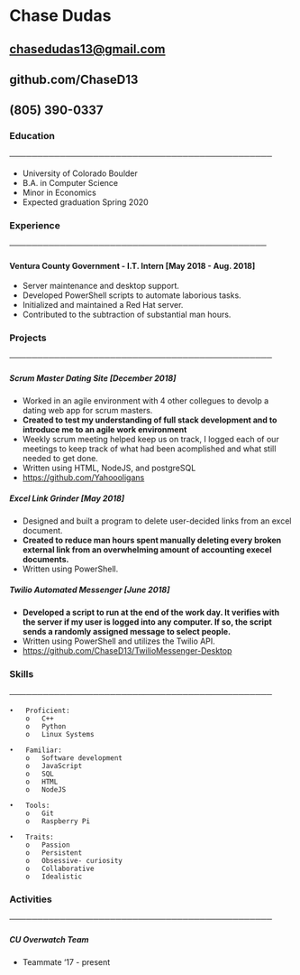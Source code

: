 # Chase Dudas
 
## chasedudas13@gmail.com
## github.com/ChaseD13 
## (805) 390-0337 

### Education
───────────────────────────────────────────────
*  University of Colorado Boulder  	
*  B.A. in Computer Science				
*  Minor in Economics
*  Expected graduation Spring 2020

### Experience
────────────────────────────────────────────── 
#### Ventura County Government - I.T. Intern [May 2018 - Aug. 2018]		
* Server maintenance and desktop support.  				
* Developed PowerShell scripts to automate laborious tasks.
* Initialized and maintained a Red Hat server.
* Contributed to the subtraction of substantial man hours.

### Projects
─────────────────────────────────────────────── 
##### Scrum Master Dating Site [December 2018]			
* Worked in an agile environment with 4 other collegues to devolp a dating web app for scrum masters.
* **Created to test my understanding of full stack development and to introduce me to an agile work environment**
* Weekly scrum meeting helped keep us on track, I logged each of our meetings to keep track of what had been acomplished and what still needed to get done.
* Written using HTML, NodeJS, and postgreSQL
* https://github.com/Yahoooligans

##### Excel Link Grinder [May 2018]			
* Designed and built a program to delete user-decided links from an excel document.
* **Created to reduce man hours spent manually deleting every broken external link from an overwhelming amount of accounting execel documents.**
* Written using PowerShell. 

##### Twilio Automated Messenger [June 2018]		
* **Developed a script to run at the end of the work day. It verifies with the server if my user is logged into any computer. If so, the script sends a randomly assigned message to select people.** 
* Written using PowerShell and utilizes the Twilio API.  
* https://github.com/ChaseD13/TwilioMessenger-Desktop

### Skills
─────────────────────────────────────────────── 
```
•	Proficient:
	o	C++
	o	Python
	o	Linux Systems 
	
•	Familiar:
	o	Software development
	o	JavaScript
	o	SQL
	o	HTML
	o	NodeJS

•	Tools:
	o	Git
	o	Raspberry Pi
	
•	Traits:
	o	Passion
	o	Persistent
	o	Obsessive- curiosity
	o	Collaborative
	o	Idealistic

```

### Activities
─────────────────────────────────────────────── 
##### CU Overwatch Team
* Teammate ‘17 - present

